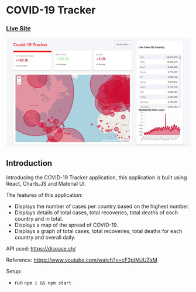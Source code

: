 # COVID-19 Tracker 

### [Live Site](https://covid-19-tracker-5c88e.web.app/)

![COVID-19 Tracker](/preview.jpg)

## Introduction
Introducing the COVID-19 Tracker application, this application is built using React, Charts.JS and Material UI. 

The features of this application:
- Displays the number of cases per country based on the highest number.
- Displays details of total cases, total recoveries, total deaths of each country and in total.
- Displays a map of the spread of COVID-19.
- Displays a graph of total cases, total recoveries, total deaths for each country and overall daily.

API used: https://disease.sh/

Reference: https://www.youtube.com/watch?v=cF3pIMJUZxM

Setup:
- run ```npm i && npm start```
